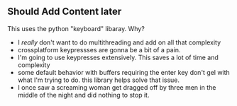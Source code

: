 ## Should Add Content later
This uses the python "keyboard" libaray. 
Why?
- I *really* don't want to do multithreading and add on all that complexity
- crossplatform keypressses are gonna be a bit of a pain.
- I'm going to use keypresses extensively. This saves a lot of time and complexity
- some default behavior with buffers requiring the enter key don't gel with what I'm trying to do. 
this library helps solve that issue. 
- I once saw a screaming woman get dragged off by three men in the middle of the night and did nothing to stop it.

